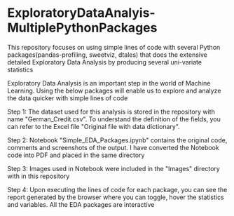 # ExploratoryDataAnalyis-MultiplePythonPackages
This repository focuses on using simple lines of code with several Python packages(pandas-profiling, sweetviz, dtales) that does the extensive detailed Exploratory Data Analysis by producing several uni-variate statistics 

Exploratory Data Analysis is an important step in the world of Machine Learning. Using the below packages will enable us to explore and analyze the data quicker with simple lines of code

Step 1: The dataset used for this analysis is stored in the repository with name "German_Credit.csv". To understand the definition of the fields, you can refer to the Excel file "Original file with data dictionary".

Step 2: Notebook "Simple_EDA_Packages.ipynb" contains the original code, comments and screenshots of the output. I have converted the Notebook code into PDF and placed in the same directory

Step 3: Images used in Notebook were included in the "Images" directory with in this repository

Step 4: Upon executing the lines of code for each package, you can see the report generated by the browser where you can toggle, hover the statistics and variables. All the EDA packages are interactive 

